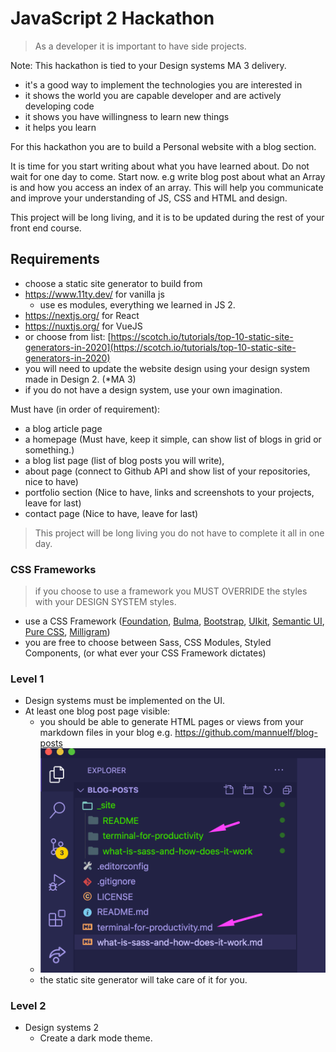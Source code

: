 # JavaScript 2 Hackathon

> As a developer it is important to have side projects.

Note:
This hackathon is tied to your Design systems MA 3 delivery.

- it's a good way to implement the technologies you are interested in
- it shows the world you are capable developer and are actively developing code
- it shows you have willingness to learn new things
- it helps you learn

For this hackathon you are to build a Personal website with a blog section.

It is time for you start writing about what you have learned about. Do not wait for one day to come. Start now. e.g write blog post about what an Array is and how you access an index of an array. This will help you communicate and improve your understanding of JS, CSS and HTML and design.

This project will be long living, and it is to be updated during the rest of your front end course.

## Requirements

- choose a static site generator to build from
- https://www.11ty.dev/ for vanilla js
  - use es modules, everything we learned in JS 2.
- https://nextjs.org/ for React
- https://nuxtjs.org/ for VueJS
- or choose from list: [https://scotch.io/tutorials/top-10-static-site-generators-in-2020](https://scotch.io/tutorials/top-10-static-site-generators-in-2020)
- you will need to update the website design using your design system made in Design 2. (*MA 3)
- if you do not have a design system, use your own imagination.

Must have (in order of requirement):

- a blog article page 
- a homepage (Must have, keep it simple, can show list of blogs in grid or something.)
- a blog list page (list of blog posts you will write),
- about page (connect to Github API and show list of your repositories, nice to have)
- portfolio section (Nice to have, links and screenshots to your projects, leave for last)
- contact page (Nice to have, leave for last)

> This project will be long living you do not have to complete it all in one day.

### CSS Frameworks

> if you choose to use a framework you MUST OVERRIDE the styles with your DESIGN SYSTEM styles.

- use a CSS Framework ([Foundation](https://get.foundation/), [Bulma](https://bulma.io/), [Bootstrap](https://getbootstrap.com/), [UIkit](https://getuikit.com/), [Semantic UI](https://semantic-ui.com/), [Pure CSS](https://purecss.io/), [Milligram](https://milligram.io/))
- you are free to choose between Sass, CSS Modules, Styled Components, (or what ever your CSS Framework dictates)

### Level 1

- Design systems must be implemented on the UI.
- At least one blog post page visible:
  - you should be able to generate HTML pages or views from your markdown files in your blog e.g. https://github.com/mannuelf/blog-posts 
  - ![screenshot](.readme/screen1.png)
  - the static site generator will take care of it for you.

### Level 2

- Design systems 2
  - Create a dark mode theme.
